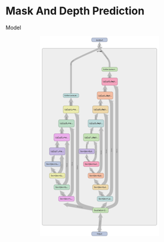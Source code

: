 # **Mask And Depth Prediction**


Model

<p align="center"><img src = " https://github.com/Sushmitha-Katti/Monocular-Depth-Estimation-and-Segmentation/blob/master/Assets/combined.png"></p>
